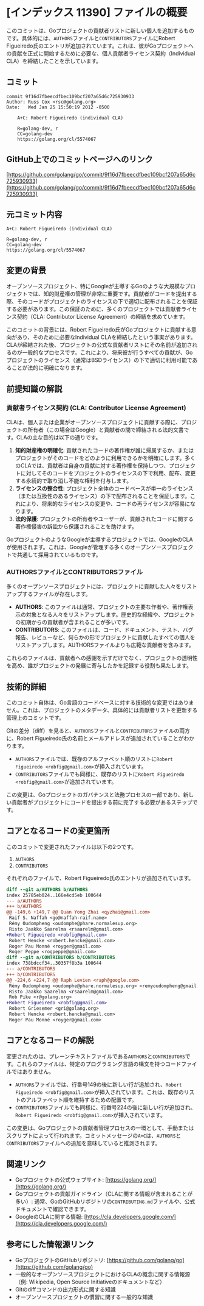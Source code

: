 # [インデックス 11390] ファイルの概要

このコミットは、Goプロジェクトの貢献者リストに新しい個人を追加するものです。具体的には、`AUTHORS`ファイルと`CONTRIBUTORS`ファイルにRobert Figueiredo氏のエントリが追加されています。これは、彼がGoプロジェクトへの貢献を正式に開始するために必要な、個人貢献者ライセンス契約（Individual CLA）を締結したことを示しています。

## コミット

```
commit 9f16d7fbeecdfbec109bcf207a65d6c725930933
Author: Russ Cox <rsc@golang.org>
Date:   Wed Jan 25 15:50:19 2012 -0500

    A+C: Robert Figueiredo (individual CLA)
    
    R=golang-dev, r
    CC=golang-dev
    https://golang.org/cl/5574067
```

## GitHub上でのコミットページへのリンク

[https://github.com/golang/go/commit/9f16d7fbeecdfbec109bcf207a65d6c725930933](https://github.com/golang/go/commit/9f16d7fbeecdfbec109bcf207a65d6c725930933)

## 元コミット内容

```
A+C: Robert Figueiredo (individual CLA)

R=golang-dev, r
CC=golang-dev
https://golang.org/cl/5574067
```

## 変更の背景

オープンソースプロジェクト、特にGoogleが主導するGoのような大規模なプロジェクトでは、知的財産権の管理が非常に重要です。貢献者がコードを提出する際、そのコードがプロジェクトのライセンスの下で適切に配布されることを保証する必要があります。この保証のために、多くのプロジェクトでは貢献者ライセンス契約（CLA: Contributor License Agreement）の締結を求めています。

このコミットの背景には、Robert Figueiredo氏がGoプロジェクトに貢献する意向があり、そのために必要なIndividual CLAを締結したという事実があります。CLAが締結された後、プロジェクトの公式な貢献者リストにその名前が追加されるのが一般的なプロセスです。これにより、将来彼が行うすべての貢献が、Goプロジェクトのライセンス（通常はBSDライセンス）の下で適切に利用可能であることが法的に明確になります。

## 前提知識の解説

### 貢献者ライセンス契約 (CLA: Contributor License Agreement)

CLAは、個人または企業がオープンソースプロジェクトに貢献する際に、プロジェクトの所有者（この場合はGoogle）と貢献者の間で締結される法的文書です。CLAの主な目的は以下の通りです。

1.  **知的財産権の明確化**: 貢献されたコードの著作権が誰に帰属するか、またはプロジェクトがそのコードをどのように利用できるかを明確にします。多くのCLAでは、貢献者は自身の貢献に対する著作権を保持しつつ、プロジェクトに対してそのコードをプロジェクトのライセンスの下で利用、配布、変更する永続的で取り消し不能な権利を付与します。
2.  **ライセンスの整合性**: プロジェクト全体のコードベースが単一のライセンス（または互換性のあるライセンス）の下で配布されることを保証します。これにより、将来的なライセンスの変更や、コードの再ライセンスが容易になります。
3.  **法的保護**: プロジェクトの所有者やユーザーが、貢献されたコードに関する著作権侵害の訴訟から保護されることを助けます。

GoプロジェクトのようなGoogleが主導するプロジェクトでは、GoogleのCLAが使用されます。これは、Googleが管理する多くのオープンソースプロジェクトで共通して採用されているものです。

### AUTHORSファイルとCONTRIBUTORSファイル

多くのオープンソースプロジェクトには、プロジェクトに貢献した人々をリストアップするファイルが存在します。

*   **AUTHORS**: このファイルは通常、プロジェクトの主要な作者や、著作権表示の対象となる人々をリストアップします。歴史的な経緯や、プロジェクトの初期からの貢献者が含まれることが多いです。
*   **CONTRIBUTORS**: このファイルは、コード、ドキュメント、テスト、バグ報告、レビューなど、何らかの形でプロジェクトに貢献したすべての個人をリストアップします。AUTHORSファイルよりも広範な貢献者を含みます。

これらのファイルは、貢献者への感謝を示すだけでなく、プロジェクトの透明性を高め、誰がプロジェクトの発展に寄与したかを記録する役割も果たします。

## 技術的詳細

このコミット自体は、Go言語のコードベースに対する技術的な変更ではありません。これは、プロジェクトのメタデータ、具体的には貢献者リストを更新する管理上のコミットです。

Gitの差分（diff）を見ると、`AUTHORS`ファイルと`CONTRIBUTORS`ファイルの両方に、Robert Figueiredo氏の名前とメールアドレスが追加されていることがわかります。

*   `AUTHORS`ファイルでは、既存のアルファベット順のリストに`Robert Figueiredo <robfig@gmail.com>`が挿入されています。
*   `CONTRIBUTORS`ファイルでも同様に、既存のリストに`Robert Figueiredo <robfig@gmail.com>`が追加されています。

この変更は、Goプロジェクトのガバナンスと法務プロセスの一部であり、新しい貢献者がプロジェクトにコードを提出する前に完了する必要があるステップです。

## コアとなるコードの変更箇所

このコミットで変更されたファイルは以下の2つです。

1.  `AUTHORS`
2.  `CONTRIBUTORS`

それぞれのファイルで、Robert Figueiredo氏のエントリが追加されています。

```diff
diff --git a/AUTHORS b/AUTHORS
index 25785eb024..166e4cd5eb 100644
--- a/AUTHORS
+++ b/AUTHORS
@@ -149,6 +149,7 @@ Quan Yong Zhai <qyzhai@gmail.com>
 Raif S. Naffah <go@naffah-raif.name>
 Rémy Oudompheng <oudomphe@phare.normalesup.org>
 Risto Jaakko Saarelma <rsaarelm@gmail.com>
+Robert Figueiredo <robfig@gmail.com>
 Robert Hencke <robert.hencke@gmail.com>
 Roger Pau Monné <royger@gmail.com>
 Roger Peppe <rogpeppe@gmail.com>
diff --git a/CONTRIBUTORS b/CONTRIBUTORS
index 738bdccf34..30357f8b3a 100644
--- a/CONTRIBUTORS
+++ b/CONTRIBUTORS
@@ -224,6 +224,7 @@ Raph Levien <raph@google.com>
 Rémy Oudompheng <oudomphe@phare.normalesup.org> <remyoudompheng@gmail.com>
 Risto Jaakko Saarelma <rsaarelm@gmail.com>
 Rob Pike <r@golang.org>
+Robert Figueiredo <robfig@gmail.com>
 Robert Griesemer <gri@golang.org>
 Robert Hencke <robert.hencke@gmail.com>
 Roger Pau Monné <royger@gmail.com>
```

## コアとなるコードの解説

変更されたのは、プレーンテキストファイルである`AUTHORS`と`CONTRIBUTORS`です。これらのファイルは、特定のプログラミング言語の構文を持つコードファイルではありません。

*   `AUTHORS`ファイルでは、行番号149の後に新しい行が追加され、`Robert Figueiredo <robfig@gmail.com>`が挿入されています。これは、既存のリストのアルファベット順を維持するための配置です。
*   `CONTRIBUTORS`ファイルでも同様に、行番号224の後に新しい行が追加され、`Robert Figueiredo <robfig@gmail.com>`が挿入されています。

この変更は、Goプロジェクトの貢献者管理プロセスの一環として、手動またはスクリプトによって行われます。コミットメッセージの`A+C`は、`AUTHORS`と`CONTRIBUTORS`ファイルへの追加を意味していると推測されます。

## 関連リンク

*   Goプロジェクトの公式ウェブサイト: [https://golang.org/](https://golang.org/)
*   Goプロジェクトの貢献ガイドライン（CLAに関する情報が含まれることが多い）: 通常、GoのGitHubリポジトリの`CONTRIBUTING.md`ファイルや、公式ドキュメントで確認できます。
*   GoogleのCLAに関する情報: [https://cla.developers.google.com/](https://cla.developers.google.com/)

## 参考にした情報源リンク

*   GoプロジェクトのGitHubリポジトリ: [https://github.com/golang/go](https://github.com/golang/go)
*   一般的なオープンソースプロジェクトにおけるCLAの概念に関する情報源（例: Wikipedia, Open Source Initiativeのドキュメントなど）
*   Gitのdiffコマンドの出力形式に関する知識
*   オープンソースプロジェクトの慣習に関する一般的な知識

